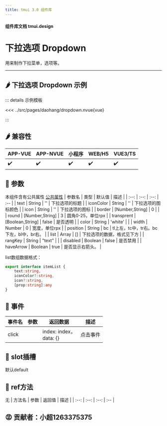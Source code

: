 ```yaml
---
title: tmui 3.0 组件库
---
```


<script setup>
import webview from '../components/mobileWebview.vue'
</script>

#### 组件库文档 tmui.design

# 下拉选项 Dropdown
用来制作下拉菜单，选项等。

---

## :hot_pepper: 下拉选项 Dropdown 示例

<webview url="https://tmui.design/h5/#/pages/daohang/dropdown"></webview>

::: details 示例模板

<<< ../src/pages/daohang/dropdown.nvue{vue}

:::

## :hot_pepper: 兼容性

| APP-VUE | APP-NVUE | 小程序 | WEB/H5 | VUE3/TS |
| --- | --- | --- | --- | --- |
| :heavy_check_mark: | :heavy_check_mark: | :heavy_check_mark: | :heavy_check_mark: | :heavy_check_mark: |

## :seedling: 参数
本组件含有公共属性 [公共属性](/doc/spec/组件公共样式.md)
| 参数名 | 类型 | 默认值 | 描述 |
| :--: | :--: | :--: | :-- |
| text | String | '' | 下拉选项的标题 |
| iconColor | String | '' | 下拉选项的图标颜色 |
| icon | String | '' | 下拉选项的图标 |
| border | [Number,String] | 0 |  |
| round | [Number,String] | 3 | 圆角0-25，单位rpx |
| transprent | [Boolean,String] | false | 是否透明 |
| color | String | 'white' |  |
| width | Number | 0 | 宽度，单位rpx |
| position | String | bc | tl上左，tc中，tr右。bc下左，bl中，br右。 |
| list | Array | [] | 下拉选项的数据，格式见下方 |
| rangKey | String | "text" |  |
| disabled | Boolean | false | 是否禁用 |
| haveArrow | Boolean | true | 是否显示右箭头。 |

list数组数据格式：
```ts
export interface itemList {
    text:string,
    iconColor?:string,
    icon?:string,
    [prop:string]:any
}
```

## :rose: 事件
| 事件名 | 参数 | 返回数据 | 描述 |
| --- | --- | --- | --- |
| click |  | index: index，<br>data: {} | 点击事件 |


## :corn: slot插槽

默认default

## :green_salad: ref方法
无
| 方法名 | 参数 | 返回值 | 描述 |
| :--: | :--: | :--: | :-- |

## :rage: 贡献者：小超1263375375


